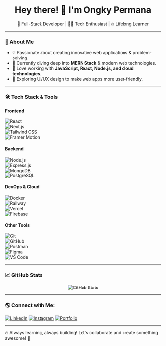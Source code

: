 <h1 align="center">Hey there! 👋 I'm Ongky Permana </h1>

<p align="center">
🚀 Full-Stack Developer | 👨‍💻 Tech Enthusiast | 🔥 Lifelong Learner
</p>

---

### 🎯 About Me
- 💡 Passionate about creating innovative web applications & problem-solving.  
- 🚀 Currently diving deep into **MERN Stack** & modern web technologies.  
- 📌 Love working with **JavaScript, React, Node.js, and cloud technologies**.  
- 🎨 Exploring UI/UX design to make web apps more user-friendly.  

---

### 🛠 Tech Stack & Tools  

#### **Frontend**
![React](https://img.shields.io/badge/React-%2361DAFB.svg?style=for-the-badge&logo=react&logoColor=black)  
![Next.js](https://img.shields.io/badge/Next.js-%23000000.svg?style=for-the-badge&logo=next.js&logoColor=white)  
![Tailwind CSS](https://img.shields.io/badge/Tailwind_CSS-%2338B2AC.svg?style=for-the-badge&logo=tailwind-css&logoColor=white)  
![Framer Motion](https://img.shields.io/badge/Framer_Motion-%23ff007f.svg?style=for-the-badge&logo=framer&logoColor=white)  

#### **Backend**
![Node.js](https://img.shields.io/badge/Node.js-%23339933.svg?style=for-the-badge&logo=node.js&logoColor=white)  
![Express.js](https://img.shields.io/badge/Express.js-%23000000.svg?style=for-the-badge&logo=express&logoColor=white)  
![MongoDB](https://img.shields.io/badge/MongoDB-%2347A248.svg?style=for-the-badge&logo=mongodb&logoColor=white)  
![PostgreSQL](https://img.shields.io/badge/PostgreSQL-%234169E1.svg?style=for-the-badge&logo=postgresql&logoColor=white)  

#### **DevOps & Cloud**
![Docker](https://img.shields.io/badge/Docker-%232496ED.svg?style=for-the-badge&logo=docker&logoColor=white)  
![Railway](https://img.shields.io/badge/Railway-%23000000.svg?style=for-the-badge&logo=railway&logoColor=white)  
![Vercel](https://img.shields.io/badge/Vercel-%23000000.svg?style=for-the-badge&logo=vercel&logoColor=white)  
![Firebase](https://img.shields.io/badge/Firebase-%23FFCA28.svg?style=for-the-badge&logo=firebase&logoColor=black)  

#### **Other Tools**
![Git](https://img.shields.io/badge/Git-%23F05033.svg?style=for-the-badge&logo=git&logoColor=white)  
![GitHub](https://img.shields.io/badge/GitHub-%23181717.svg?style=for-the-badge&logo=github&logoColor=white)  
![Postman](https://img.shields.io/badge/Postman-%23FF6C37.svg?style=for-the-badge&logo=postman&logoColor=white)  
![Figma](https://img.shields.io/badge/Figma-%23F24E1E.svg?style=for-the-badge&logo=figma&logoColor=white)  
![VS Code](https://img.shields.io/badge/VS_Code-%23007ACC.svg?style=for-the-badge&logo=visual-studio-code&logoColor=white)  

---

### 📈 GitHub Stats
<p align="center">
  <img src="https://github-readme-stats.vercel.app/api?username=your-username&show_icons=true&theme=radical" alt="GitHub Stats" />
</p>

---

### 🌎 Connect with Me:
[![LinkedIn](https://img.shields.io/badge/LinkedIn-%230A66C2.svg?style=for-the-badge&logo=linkedin&logoColor=white)](https://www.linkedin.com/in/ongky-permana-882099315/)
[![Instagram](https://img.shields.io/badge/Instagram-%23E4405F.svg?style=for-the-badge&logo=Instagram&logoColor=white)]([https://instagram.com/your-username](https://www.instagram.com/ongky_ongg/#))  
[![Portfolio](https://img.shields.io/badge/Portfolio-%23171717.svg?style=for-the-badge&logo=vercel&logoColor=white)]([https://your-portfolio-link.vercel.app](https://portfolio-five-theta-46.vercel.app/#projects))  

---

🔥 Always learning, always building! Let's collaborate and create something awesome! 🚀
